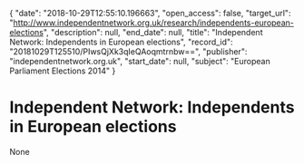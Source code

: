 {
  "date": "2018-10-29T12:55:10.196663", 
  "open_access": false, 
  "target_url": "http://www.independentnetwork.org.uk/research/independents-european-elections", 
  "description": null, 
  "end_date": null, 
  "title": "Independent Network: Independents in European elections", 
  "record_id": "20181029T125510/PIwsQjXk3qIeQAoqmtrnbw==", 
  "publisher": "independentnetwork.org.uk", 
  "start_date": null, 
  "subject": "European Parliament Elections 2014"
}

# Independent Network: Independents in European elections

None